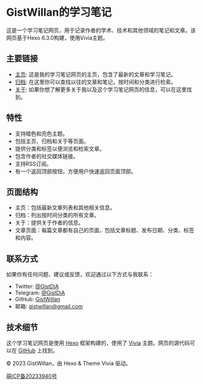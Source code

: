 # GistWillan的学习笔记

这是一个学习笔记网页，用于记录作者的学术、技术和其他领域的笔记和文章。该网页基于Hexo 6.3.0构建，使用Vivia主题。

## 主要链接

- [主页](/index.html): 这是我的学习笔记网页的主页，包含了最新的文章和学习笔记。
- [归档](/archives): 在这里你可以查找以往的文章和笔记，按时间和分类进行检索。
- [关于](/about): 如果你想了解更多关于我以及这个学习笔记网页的信息，可以在这里找到。

## 特性

- 支持暗色和亮色主题。
- 包括主页、归档和关于等页面。
- 提供分类和标签以便浏览和检索文章。
- 包含作者的社交媒体链接。
- 支持RSS订阅。
- 有一个返回顶部按钮，方便用户快速返回页面顶部。

## 页面结构

- 主页：包括最新文章列表和其他相关信息。
- 归档：列出按时间分类的所有文章。
- 关于：提供关于作者的信息。
- 文章页面：每篇文章都有自己的页面，包括文章标题、发布日期、分类、标签和内容。

## 联系方式

如果你有任何问题、建议或反馈，欢迎通过以下方式与我联系：

- Twitter: [@GistDiA](https://twitter.com/GistDiA)
- Telegram: [@GistDiA](https://t.me/GistDiA)
- GitHub: [GistWillan](https://github.com/GistWillan)
- 邮箱: gistwillan@gmail.com

## 技术细节

这个学习笔记网页是使用 [Hexo](https://hexo.io/) 框架构建的，使用了 [Vivia](https://github.com/saicaca/hexo-theme-vivia) 主题。网页的源代码可以在 [GitHub](https://github.com/GistWillan) 上找到。

&copy; 2023 GistWillan，由 Hexo & Theme Vivia 驱动。

[萌ICP备20233940号](https://icp.gov.moe/?keyword=20233940)

